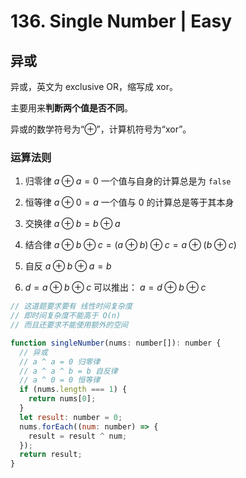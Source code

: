 # 136. Single Number | Easy

## 异或

异或，英文为 exclusive OR，缩写成 xor。

主要用来**判断两个值是否不同**。

异或的数学符号为“⊕”，计算机符号为“xor”。

### 运算法则

1. 归零律
   $a ⊕ a = 0$
   一个值与自身的计算总是为 `false`

2. 恒等律
   $a ⊕ 0 = a$
   一个值与 0 的计算总是等于其本身

3. 交换律
   $a ⊕ b = b ⊕ a$

4. 结合律
   $a ⊕ b ⊕ c = (a ⊕ b) ⊕ c = a ⊕ (b ⊕ c)$

5. 自反
   $a ⊕ b ⊕ a = b$

6. $d = a ⊕ b ⊕ c$
   可以推出：
   $a = d ⊕ b ⊕ c$

```js
// 这道题要求要有 线性时间复杂度
// 即时间复杂度不能高于 O(n)
// 而且还要求不能使用额外的空间

function singleNumber(nums: number[]): number {
  // 异或
  // a ^ a = 0 归零律
  // a ^ a ^ b = b 自反律
  // a ^ 0 = 0 恒等律
  if (nums.length === 1) {
    return nums[0];
  }
  let result: number = 0;
  nums.forEach((num: number) => {
    result = result ^ num;
  });
  return result;
}
```
